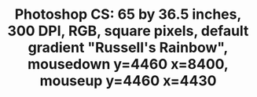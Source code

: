 ---
ee_id_thing: '4427'
site: '1'
type: '2'
inv_num: 2016-057
url: 2016-057photoshop-cs
title: 'Photoshop CS: 65 by 36.5 inches, 300 DPI, RGB, square pixels, default gradient
  "Russell''s Rainbow", mousedown y=4460 x=8400, mouseup y=4460 x=4430'
year: '2016'
display_year: '2016'
medium: Chromogenic print
dims: 65 x 36.5 in
pitch: ''
ps: ''
live_url: ''
related: ''
youtube: ''
related_code: ''
imgs: photoshop-cs-2016-057-full-database-JH.jpg
subheading: ''
download: ''
add_credit: ''
commission: ''
layout: things-i-made
---